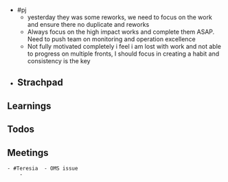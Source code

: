 - #pj
	- yesterday they was some reworks, we need to focus on the work and ensure there no duplicate and reworks
	- Always focus on the high impact works and complete them ASAP.  Need to push team on monitoring and operation excellence
	- Not fully motivated completely i feel i am lost with work and not able to progress on multiple fronts, I should focus in creating a habit and consistency is the key
- ## Strachpad
## Learnings
## Todos
## Meetings
	- #Teresia  - OMS issue
		-
